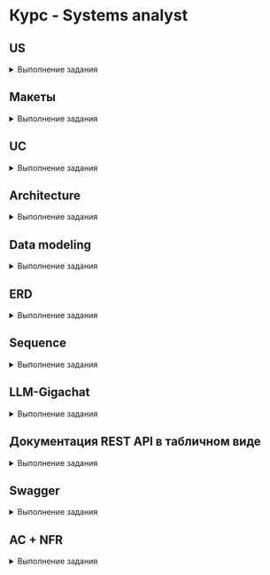 # **Курс - Systems analyst**

## US 
<details>
<summary>Выполнение задания</summary>

User story (пользовательская история) — это простой и короткий текст, который описывает
потребности и ожидания заказчика от продукта или услуги. Основная цель —понять, что именно
нужно создать, чтобы удовлетворить потребности конечного пользователя.

`Шаблон: "Я, как [роль], хочу иметь [возможность] для того чтобы [цель]".`
    
![alt text](images/Zhuravlev_Andrey.drawio.jpg) 
</details>

## Макеты
<details>
<summary>Выполнение задания</summary>

Макеты или прототипы системы нужны для того, чтобы дизайнер мог понять, что именно ему
необходимо изобразить, а также для того, чтобы понять пользовательский путь. В макете должно
быть схематично отображен будущий интерфейс со всеми основными элементами

- отрисовка в draw.io
- не более 5 макетов
- только основной сценарий

![alt text](images/Zhuravlev_Andrey.drawio%20(3).jpg) 
</details>

## UC
<details>
<summary>Выполнение задания</summary>
    
Use case (вариант использования) — это описание того, как пользователь взаимодействует с
системой, чтобы достичь определенной цели. Варианты использования помогают понять
требования к системе и то, как она будет работать в разных сценариях.
    
В соответствии с Use Story и созданными макетами, необходимо составить Use Case в формате таблицы
Количество альтернативных/исключительных сценариев от 1 до 5

![alt text](images/Zhuravlev_Andrey.drawio%20(1).jpg) 
</details>

## Architecture
<details>
<summary>Выполнение задания</summary>
    
Трёхуровневая архитектура
    
Фронтенд – это схематичный веб или мобильное приложение системы. Также фронтенд
называют клиентом
Бэкенд – это внутренний сервер системы проекта. Сервер обращается к базе данных с
полученными данными от клиента (фронтенда)
База данных – это хранилище данных, с которыми будет работать сервер

![alt text](images/Zhuravlev_Andrey.drawio%20(2).jpg) 
</details>

## Data modeling
<details>
<summary>Выполнение задания</summary>

Модель данных – это представление данных, атрибутного состава сущностей, как сущности
связаны друг с другом. 

![alt text](images/Zhuravlev_Andrey.drawio%20(5).jpg) 
</details>

## ERD
<details>
<summary>Выполнение задания</summary>

ERD-диаграмма — диаграмма где показано, как разные «сущности» (люди, объекты,
концепции и так далее) связаны между собой внутри системы. 

Задание: 
Сделать ER-диаграмму для своего проекта: 
- Отображены все сущности 
- Описаны атрибуты сущностей 
- Указаны типы данных сущностей 
- Отображены связи между сущностями 
- Указаны типы связей в нотации "воронья лапка" 
- Указаны РК (первичные ключи) и FK (внешние ключи)

Ограничения: 
1. Объем описываемых сущностей определен в занятии "модели данных" 
2. Сущности на английском языке в множественном числе 
3. Атрибуты на английском языке в единственном числе 
4. Для именования сущностей и атрибутов только строчные буквы и символ подчеркивания "_" 
5. Запрещено использовать "id" в качестве атрибута. Можно использовать постфикс "_id" 
6. Допустимые типы данных: INT, DECIMAL, VARCHAR, TEXT, BOOL, DATE, TIMESTAMPZ 
7. В крайних случаях возможно согласование экспертом использование дополнительных типов данных из документации PostgreSQL 
8. Не указываем ограничения для типов данных, например VARCHAR (255) писать не надо, только VARCHAR 
9. Не больше одного РК на сущность 
10. Формат сдачи файлы.drawio и.pdf 

```SQL
CREATE TABLE users(
    user_id SERIAL PRIMARY KEY,
    user_first_name VARCHAR(100),
    user_last_name VARCHAR(100),
    patronymic VARCHAR(100)
);
CREATE TYPE status_enum AS ENUM ('В сети', 'Отошел', 'Занят');
CREATE TABLE profiles(
    profile_id SERIAL PRIMARY KEY,
    user_id INT NOT NULL,
    birth_date DATE,
    status status_enum DEFAULT 'Отошел',
    CONSTRAINT fk_profiles_users FOREIGN KEY (user_id) REFERENCES users(user_id) ON DELETE CASCADE 
);
CREATE TABLE photos(
    photo_id SERIAL PRIMARY KEY,
    profile_id INT NOT NULL,
    name VARCHAR(100),
    size DECIMAL,
    pixels VARCHAR(100),
    format VARCHAR(100),
    route VARCHAR(100),
    date_of_creation TIMESTAMP WITH TIME ZONE,
    CONSTRAINT fk_photos_profiles FOREIGN KEY (profile_id) REFERENCES profiles(profile_id) ON DELETE CASCADE
);
INSERT INTO users(user_first_name, user_last_name, patronymic ) 
VALUES
('Андрей', 'Журавлёв', 'Александрович'),
('Кристина', 'Тихонова', 'Владимировна'),
('Евгения', 'Никитенкова', 'Ивановна');
INSERT INTO profiles(user_id, birth_date, status) 
VALUES
(1, '1992-10-07', 'В сети'),
(2, '1995-03-30', 'Отошел'),
(3, '1994-06-15', 'Занят');
INSERT INTO photos(profile_id, name, size, pixels, format, route, date_of_creation) 
VALUES
(1, '123', 12, '1795x2551', 'PNG', 'C:/Documents/', '2024-11-14'),
(2, '456', 13, '1795x2551', 'PNG', 'C:/Documents/', '2024-11-14'),
(3, '789', 11, '1795x2551', 'SVG', 'C:/Documents/', '2024-11-14');
SELECT user_first_name AS Имя, user_last_name AS Фамилия, patronymic AS Отчество, birth_date AS Дата_рождения, status AS Статус, name AS Название_файла, size AS Размер_в_МБ, pixels AS Разрешение,format AS Формат_файла, route AS Расположение_файла, date_of_creation AS Дата_создания
FROM users
JOIN profiles ON users.user_id = profiles.user_id
JOIN photos ON profiles.profile_id = photos.profile_id

drop TABLE users,profiles, photos;
drop TYPE status_enum
```
![alt text](images/Zhuravlev_Andrey.drawio%20(4).jpg) 
</details>

## Sequence
<details>
<summary>Выполнение задания</summary>

1. Построить sequence-диаграмму с использованием PlantUML.
2. Составить сопроводительную таблицу, поясняющую взаимодействия/вызовы/стрелки, указанные на диаграмме. Пример брать из шаблона ФТ.

Требования
1. Только основной положительный сценарий (никаких альтернативных). Остановитесь на ОДНОЙ END2END цепи вызовов.
2. Только синхронные запросы.
3. Только трехзвенная архитектура.

```plantuml
@startuml

skin rose

autonumber

actor User
participant "Mobile App" as App
participant "Backend" as Backend
database "Database" as DB

activate User
User -> App : Пользователь выбирает фото

activate App
App -> Backend : Загрузка фото

activate Backend
Backend -> Backend : Валидация фото
Backend -> DB : Сохранение фото

activate DB
DB --> Backend : Подтверждение сохранения
Backend -> DB : Сохранение метаданных
DB --> Backend : Подтверждение сохранения

deactivate DB
Backend --> App : Возвращает URL
deactivate Backend

App -> Backend : Запрос для получения актуального профиля
activate Backend
Backend -> DB : Получение данных профиля
activate DB
DB --> Backend : Возвращает данные профиля
deactivate DB
Backend --> App : Возвращает обновленные данные профиля
deactivate Backend

App --> User : Обновляет фото профиля
deactivate App
deactivate User
@enduml
```

![alt text](images/Zhuravlev_Andrey.drawio%20(6).jpg) 
</details>

## LLM-Gigachat
<details>
<summary>Выполнение задания</summary>
На языке Python с использованием любых библиотек написать скрипт, который шлет в апи гигачата системный и пользовательский промпты (на свободную тему). Результат ответа от гигачата необходимо вывести в консоль (терминал).

[LLM.py](LLM.py) 

### Запуск скрипта с использованием GigaChat API

#### Шаг 1: Установка необходимых библиотек

Для работы скрипта вам потребуется установить несколько Python-библиотек. Если у вас еще нет установленных `langchain` и `getpass`, выполните следующую команду в терминале:

```bash
pip install langchain
pip install getpass
```

#### Шаг 2: Получение токена доступа

Чтобы использовать GigaChat API, вам понадобится токен доступа (`Authorization key`). Если вы еще не получили его, обратитесь к документации платформы, где вы используете GigaChat, чтобы узнать, как получить этот ключ.

#### Шаг 3: Сохранение токена в переменной окружения

После получения токена сохраните его в переменную окружения `GIGACHAT_TOKEN`. Это можно сделать следующим образом:

1. Откройте терминал и введите следующую команду:
   
   ```bash
   export GIGACHAT_TOKEN='ваш_токен'
   ```

   Убедитесь, что вместо `ваш_токен` подставили свой реальный токен.

2. Для проверки, что токен был сохранён правильно, выполните команду:

   ```bash
   echo $GIGACHAT_TOKEN
   ```

   Вы должны увидеть ваш токен в выводе команды.

#### Шаг 4: Запуск скрипта

Теперь, когда все готово, запустите скрипт:

 Запустите скрипт следующей командой:

   ```bash
   python LLM.py
   ```

#### Шаг 5: Ввод данных

Когда скрипт запустится, он запросит у вас ввод Use case. Введите интересующий вас сценарий и нажмите Enter. Скрипт отправит запрос в GigaChat и выведет ответ. 
</details>

## Документация REST API в табличном виде
<details>
<summary>Выполнение задания</summary>

1. Ознакомится с типами, использующимися в json объектах тут: 
https://www.json.org/json-en.html 
2. Создать PDF файл по описанию своего/своих спроектированных методов. Пример брать из Шаблона ФТ. В приложенном файле текстом описать какую бизнес логику реализует вызов (например, создает сущность "кот" в системе).
3. Минимум один REST вызов, максимум два REST вызова.

Требования
1. Только положительный успешный вызов/вызовы. Никаких эдж кейсов. В вызове всё идёт хорошо, вызов не ломается. 
2. Можно использовать GET И/ИЛИ POST. Брать другие типы вызовов нельзя. 

![alt text](images/Zhuravlev_Andrey.drawio%20(7).jpg) 
</details>

## Swagger
<details>
<summary>Выполнение задания</summary>
Взять свои методы, спроектированные в табличной форме и положить их в формат сваггера. 
- больше 2х методов делать нельзя. 
- методы только GET или POST.
- только положительный успешный вызов/вызовы. Никаких эдж кейсов. В вызове всё идёт хорошо, вызов не ломается. 

```yaml
openapi: 3.0.3
info:
  title: Swagger
  description: Описание методов API для загрузки фотографии на сервер
  version: 1.0.12
servers:
  - url: https://telegram.com/api/v1
tags:
  - name: avatar
    description: Метод для работы с фотографиями
paths:
  /users/{userId}/avatar:
    post:
      tags:
        - avatar
      summary: Загрузить аватар пользователя
      description: Загружает аватар для указанного пользователя
      parameters:
        - in: path
          name: userId
          required: true
          schema:
            type: integer
          description: Идентификатор пользователя
      requestBody:
        content:
          multipart/form-data:
            schema:
              $ref: '#/components/schemas/AvatarFile'
      responses:
        '201':
          description: Аватар успешно загружен
          content:
            application/json:
              schema:
                $ref: '#/components/schemas/AvatarUploadResponse'
        '400':
          description: Неправильный формат файла
          content:
            application/json:
              schema:
                $ref: '#/components/schemas/ErrorResponse'
        '413':
          description: Превышен допустимый размер файла
          content:
            application/json:
              schema:
                $ref: '#/components/schemas/ErrorResponse'
        '415':
          description: Неподдерживаемый MIME-тип файла
          content:
            application/json:
              schema:
                $ref: '#/components/schemas/ErrorResponse'
        '500':
          description: Внутренняя ошибка сервера
          content:
            application/json:
              schema:
                $ref: '#/components/schemas/ErrorResponse'
components:
  schemas:
    AvatarFile:
      type: object
      properties:
        avatar:
          type: string
          format: binary
          description: Изображение (файл фотографии)
          maxLength: 20971520  # Максимальный размер файла 20 МБ
          minLength: 512      # Минимальный размер файла 512 байт
          pattern: '^data:image/(png|jpeg|svg\+xml);base64,[a-zA-Z0-9+/=]*$'  # Проверяем, что файл имеет правильный MIME-тип
      required:
        - avatar
    AvatarUploadResponse:
      type: object
      properties:
        message:
          type: string
          description: Сообщение о результате выполнения операции
          example: "Аватар успешно загружен"
        userId:
          type: integer
          description: Идентификатор пользователя, для которого был загружен аватар
          example: 42
        avatarUrl:
          type: string
          description: Ссылка на загруженный аватар
          example: "https://example.com/avatars/user_42.png"
        timestamp:
          type: string
          description: Время загрузки аватара в формате ISO 8601
          example: "2023-09-01T15:30:00Z"
        filename:
          type: string
          description: Исходное имя файла
          example: "profile_pic.jpg"
        sizeMb:
          type: number
          format: double
          description: Размер загруженного файла в мегабайтах
          example: 2.5
        mimeType:
          type: string
          description: MIME-тип загруженного файла
          example: "image/jpeg"
      required:
        - message
        - userId
        - avatarUrl
        - timestamp
        - filename
        - sizeMb
        - mimeType
    ErrorResponse:
      type: object
      properties:
        Code:
          type: number
          description: Код ошибки
          example: 400
        Message:
          type: string
          description: Подробное сообщение об ошибке
          example: "Неправильный формат файла"
      required:
        - Code
        - Message
```
</details>

## AC + NFR
<details>
<summary>Выполнение задания</summary>

КП
 - Кейсы в рамках ваших фичей, связаны с US, UC и макетами
 - Кейсы не должны включать в себя основной сценарий
 - Описать от 2 до 4 кейсов включительно

 ![alt text](images/Zhuravlev_Andrey.drawio%20(8).jpg)
 ![alt text](images/Zhuravlev_Andrey.drawio%20(9).jpg)
</details>
